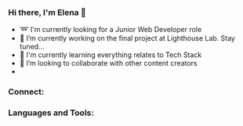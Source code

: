 
### Hi there, I'm Elena 👋

- ➿ I'm currently looking for a Junior Web Developer role 
- 🔭 I’m currently working on the final project at Lighthouse Lab. Stay tuned...
- 🌱 I'm currently learning everything relates to Tech Stack
- 👯 I’m looking to collaborate with other content creators 
- 
### Connect: 

[instagram]: https://www.instagram.com/elenacherpakova/?hl=en
[linkedin]: www.linkedin.com/in/elena-cherpakova
[email]: elena.cherpakova@gmail.com

### Languages and Tools:



